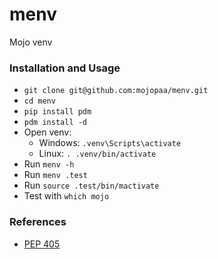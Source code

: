 # menv
Mojo venv

### Installation and Usage

- `git clone git@github.com:mojopaa/menv.git`
- `cd menv`
- `pip install pdm`
- `pdm install -d`
- Open venv:
    - Windows: `.venv\Scripts\activate`
    - Linux: `. .venv/bin/activate`
- Run `menv -h`
- Run `menv .test`
- Run `source .test/bin/mactivate`
- Test with `which mojo`


### References

- [PEP 405](https://peps.python.org/pep-0405/)